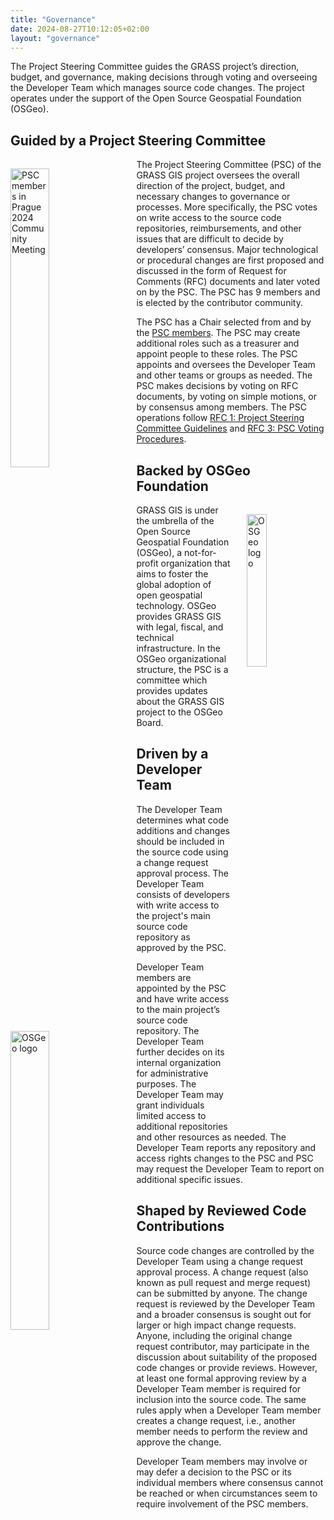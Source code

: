```yaml
---
title: "Governance"
date: 2024-08-27T10:12:05+02:00
layout: "governance"
---
```


The Project Steering Committee guides the GRASS project’s direction, budget, and
governance, making decisions through voting and overseeing the Developer Team
which manages source code changes. The project operates under the support of the
Open Source Geospatial Foundation (OSGeo).

## Guided by a Project Steering Committee

<a href="/images/other/grass_psc_team_prague_2024.jpg">
  <img src="/images/other/grass_psc_team_prague_2024.jpg"
   alt="PSC members in Prague 2024 Community Meeting"
   title="PSC members in Prague 2024 Community Meeting"
   width="35%" style="float:left;padding-right:25px;padding-top:15px">
</a>

The Project Steering Committee (PSC) of the GRASS GIS project oversees the
overall direction of the project, budget, and necessary changes to governance or
processes. More specifically, the PSC votes on write access to the source code
repositories, reimbursements, and other issues that are difficult to decide by
developers’ consensus. Major technological or procedural changes are first
proposed and discussed in the form of Request for Comments (RFC) documents and
later voted on by the PSC. The PSC has 9 members and is elected by the
contributor community.

The PSC has a Chair selected from and by the <a href="/about/team">PSC
members</a>. The PSC may create additional roles such as a treasurer and appoint
people to these roles. The PSC appoints and oversees the Developer Team and
other teams or groups as needed. The PSC makes decisions by voting on RFC
documents, by voting on simple motions, or by consensus among members. The PSC
operations follow [RFC 1: Project Steering Committee
Guidelines](https://github.com/OSGeo/grass/blob/main/doc/development/rfc/PSC_guidelines.md)
and [RFC 3: PSC Voting
Procedures](https://github.com/OSGeo/grass/blob/main/doc/development/rfc/PSC_voting_procedures.md).

## Backed by OSGeo Foundation
<a href="https://osgeo.org">
  <img src="/images/conferences_logos/osgeo_logo_300.png"
   alt="OSGeo logo"
   title="Open Source Geospatial Foundation"
   width="25%" style="float:right;padding-left:25px;padding-top:15px">
</a>

GRASS GIS is under the umbrella of the Open Source Geospatial Foundation
(OSGeo), a not-for-profit organization that aims to foster the global adoption
of open geospatial technology. OSGeo provides GRASS GIS with legal, fiscal, and
technical infrastructure. In the OSGeo organizational structure, the PSC is a
committee which provides updates about the GRASS GIS project to the OSGeo Board.


## Driven by a Developer Team
<a href="/images/other/developer_team.jpg"> <img
  src="/images/other/developer_team.jpg" alt="OSGeo logo" title="Open Source
   Geospatial Foundation" width="35%"
   style="float:left;padding-right:25px;padding-top:15px"> </a> 
   
The Developer Team determines what code additions and changes should be included
in the source code using a change request approval process. The Developer Team
consists of developers with write access to the project's main source code
repository as approved by the PSC.

Developer Team members are appointed by the PSC and have write access to the
main project’s source code repository. The Developer Team further decides on its
internal organization for administrative purposes. The Developer Team may grant
individuals limited access to additional repositories and other resources as
needed. The Developer Team reports any repository and access rights changes to
the PSC and PSC may request the Developer Team to report on additional specific
issues.

## Shaped by Reviewed Code Contributions
<i class="fa fa-code-pull-request fa-7x"
style="float:right;padding-left:10px"></i>

Source code changes are controlled by the Developer Team using a change request
approval process. A change request (also known as pull request and merge
request) can be submitted by anyone. The change request is reviewed by the
Developer Team and a broader consensus is sought out for larger or high impact
change requests. Anyone, including the original change request contributor, may
participate in the discussion about suitability of the proposed code changes or
provide reviews. However, at least one formal approving review by a Developer
Team member is required for inclusion into the source code. The same rules apply
when a Developer Team member creates a change request, i.e., another member
needs to perform the review and approve the change.

Developer Team members may involve or may defer a decision to the PSC or its
individual members where consensus cannot be reached or when circumstances seem
to require involvement of the PSC members.


